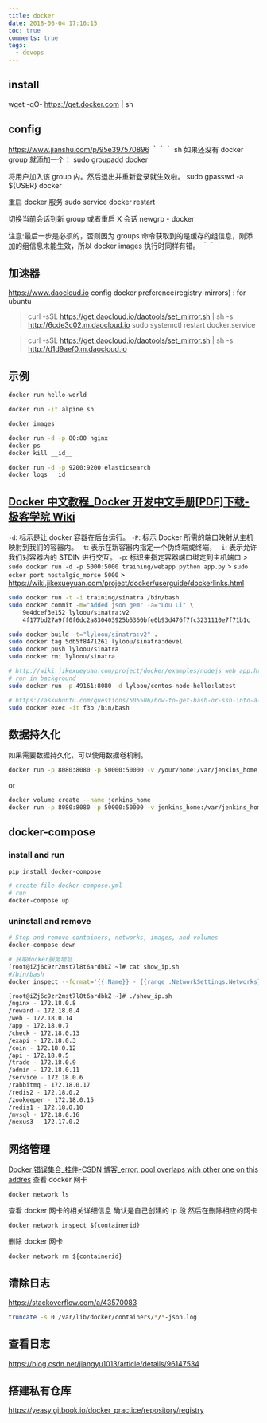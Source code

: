 ```yaml
---
title: docker
date: 2018-06-04 17:16:15
toc: true
comments: true
tags:
  - devops
---
```


## install

wget -qO- https://get.docker.com | sh

## config

https://www.jianshu.com/p/95e397570896
｀｀｀ sh
如果还没有 docker group 就添加一个：
sudo groupadd docker

将用户加入该 group 内。然后退出并重新登录就生效啦。
sudo gpasswd -a \${USER} docker

重启 docker 服务
sudo service docker restart

切换当前会话到新 group 或者重启 X 会话
newgrp - docker

注意:最后一步是必须的，否则因为 groups 命令获取到的是缓存的组信息，刚添加的组信息未能生效，所以 docker images 执行时同样有错。
｀｀｀

## 加速器

https://www.daocloud.io
config docker preference(registry-mirrors) :
for ubuntu

> curl -sSL https://get.daocloud.io/daotools/set_mirror.sh | sh -s http://6cde3c02.m.daocloud.io
> sudo systemctl restart docker.service

> curl -sSL https://get.daocloud.io/daotools/set_mirror.sh | sh -s http://d1d9aef0.m.daocloud.io

## 示例

```sh
docker run hello-world

docker run -it alpine sh

docker images

docker run -d -p 80:80 nginx
docker ps
docker kill __id__

docker run -d -p 9200:9200 elasticsearch
docker logs __id__
```

## [Docker 中文教程\_Docker 开发中文手册[PDF]下载-极客学院 Wiki](http://wiki.jikexueyuan.com/project/docker/)

`-d`: 标示是让 docker 容器在后台运行。
`-P`: 标示 Docker 所需的端口映射从主机映射到我们的容器内。
`-t`: 表示在新容器内指定一个伪终端或终端，
`-i`: 表示允许我们对容器内的 STDIN 进行交互。
`-p`: 标识来指定容器端口绑定到主机端口 > `sudo docker run -d -p 5000:5000 training/webapp python app.py` > `sudo ocker port nostalgic_morse 5000` > https://wiki.jikexueyuan.com/project/docker/userguide/dockerlinks.html

```sh
sudo docker run -t -i training/sinatra /bin/bash
sudo docker commit -m="Added json gem" -a="Lou Li" \
    9e4dcef3e152 lyloou/sinatra:v2
    4f177bd27a9ff0f6dc2a830403925b5360bfe0b93d476f7fc3231110e7f71b1c
```

```sh
sudo docker build -t="lyloou/sinatra:v2" .
sudo docker tag 5db5f8471261 lyloou/sinatra:devel
sudo docker push lyloou/sinatra
sudo docker rmi lyloou/sinatra
```

```sh
# http://wiki.jikexueyuan.com/project/docker/examples/nodejs_web_app.html
# run in background
sudo docker run -p 49161:8080 -d lyloou/centos-node-hello:latest

# https://askubuntu.com/questions/505506/how-to-get-bash-or-ssh-into-a-running-container-in-background-mode
sudo docker exec -it f3b /bin/bash
```

## 数据持久化

如果需要数据持久化，可以使用数据卷机制。

```sh
docker run -p 8080:8080 -p 50000:50000 -v /your/home:/var/jenkins_home jenkins
```

or

```sh
docker volume create --name jenkins_home
docker run -p 8080:8080 -p 50000:50000 -v jenkins_home:/var/jenkins_home jenkins/jenkins:lts
```

## docker-compose

### install and run

```sh
pip install docker-compose

# create file docker-compose.yml
# run
docker-compose up
```

### uninstall and remove

```sh
# Stop and remove containers, networks, images, and volumes
docker-compose down
```

```sh
# 获取docker服务地址
[root@iZj6c9zr2mst7l8t6ardbkZ ~]# cat show_ip.sh
#/bin/bash
docker inspect --format='{{.Name}} - {{range .NetworkSettings.Networks}}{{.IPAddress}}{{end}}' $(docker ps -aq)

[root@iZj6c9zr2mst7l8t6ardbkZ ~]# ./show_ip.sh
/nginx - 172.18.0.8
/reward - 172.18.0.4
/web - 172.18.0.14
/app - 172.18.0.7
/check - 172.18.0.13
/exapi - 172.18.0.3
/coin - 172.18.0.12
/api - 172.18.0.5
/trade - 172.18.0.9
/admin - 172.18.0.11
/service - 172.18.0.6
/rabbitmq - 172.18.0.17
/redis2 - 172.18.0.2
/zookeeper - 172.18.0.15
/redis1 - 172.18.0.10
/mysql - 172.18.0.16
/nexus3 - 172.17.0.2
```

## 网络管理

[Docker 错误集合\_挂件-CSDN 博客\_error: pool overlaps with other one on this addres](https://blog.csdn.net/benpaodelulu_guajian/article/details/90546129)
查看 docker 网卡

```
docker network ls
```

查看 docker 网卡的相关详细信息 确认是自己创建的 ip 段 然后在删除相应的网卡

```
docker network inspect ${containerid}
```

删除 docker 网卡

```
docker network rm ${containerid}
```

## 清除日志

https://stackoverflow.com/a/43570083

```sh
truncate -s 0 /var/lib/docker/containers/*/*-json.log
```

## 查看日志

https://blog.csdn.net/jiangyu1013/article/details/96147534

## 搭建私有仓库

https://yeasy.gitbook.io/docker_practice/repository/registry
